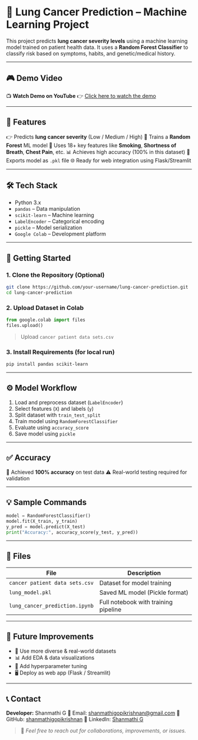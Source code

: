 # 📁 Lung Cancer Prediction – Machine Learning Project

This project predicts **lung cancer severity levels** using a machine learning model trained on patient health data. It uses a **Random Forest Classifier** to classify risk based on symptoms, habits, and genetic/medical history.

---

## 🎮 Demo Video

📺 **Watch Demo on YouTube**
👉 [Click here to watch the demo](https://www.youtube.com/watch?v=your-demo-video-link)

---

## 📌 Features

👉 Predicts **lung cancer severity** (Low / Medium / High)
🧠 Trains a **Random Forest** ML model
📁 Uses 18+ key features like **Smoking**, **Shortness of Breath**, **Chest Pain**, etc.
📊 Achieves high accuracy (100% in this dataset)
📄 Exports model as `.pkl` file
🌐 Ready for web integration using Flask/Streamlit

---

## 🛠️ Tech Stack

* Python 3.x
* `pandas` – Data manipulation
* `scikit-learn` – Machine learning
* `LabelEncoder` – Categorical encoding
* `pickle` – Model serialization
* `Google Colab` – Development platform

---

## 🚀 Getting Started

### 1. Clone the Repository (Optional)

```bash
git clone https://github.com/your-username/lung-cancer-prediction.git
cd lung-cancer-prediction
```

### 2. Upload Dataset in Colab

```python
from google.colab import files
files.upload()
```

> Upload `cancer patient data sets.csv`

### 3. Install Requirements (for local run)

```bash
pip install pandas scikit-learn
```

---

## ⚙️ Model Workflow

1. Load and preprocess dataset (`LabelEncoder`)
2. Select features (`X`) and labels (`y`)
3. Split dataset with `train_test_split`
4. Train model using `RandomForestClassifier`
5. Evaluate using `accuracy_score`
6. Save model using `pickle`

---

## ✅ Accuracy

🎯 Achieved **100% accuracy** on test data
⚠️ Real-world testing required for validation

---

## 💡 Sample Commands

```python
model = RandomForestClassifier()
model.fit(X_train, y_train)
y_pred = model.predict(X_test)
print("Accuracy:", accuracy_score(y_test, y_pred))
```

---

## 📁 Files

| File                           | Description                          |
| ------------------------------ | ------------------------------------ |
| `cancer patient data sets.csv` | Dataset for model training           |
| `lung_model.pkl`               | Saved ML model (Pickle format)       |
| `lung_cancer_prediction.ipynb` | Full notebook with training pipeline |

---

## 🔮 Future Improvements

* 🧪 Use more diverse & real-world datasets
* 📊 Add EDA & data visualizations
* 🧮 Add hyperparameter tuning
* 🖥️ Deploy as web app (Flask / Streamlit)

---

## 📞 Contact

**Developer:** Shanmathi G
📧 Email: [shanmathigopikrishnan@gmail.com](mailto:shanmathigopikrishnan@gmail.com)
🔗 GitHub: [shanmathigopikrishnan](https://github.com/shanmathigopikrishnan)
🔗 LinkedIn: [Shanmathi G](https://www.linkedin.com/in/shanmathigopikrishnan)

> 💬 *Feel free to reach out for collaborations, improvements, or issues.*
